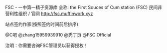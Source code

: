 FSC - 一中第一精子资源库
全称: the First Souces of Cum station (FSC)
民间非营利性组织 / 官网 http://fsc.muffinwork.xyz

站点签约作家(按照签约时间前后排序)

@C吧
@zhang15959939910
@秃丁页
@FSC Official

注明：你需要咨询FSC管理员以获得授权！
